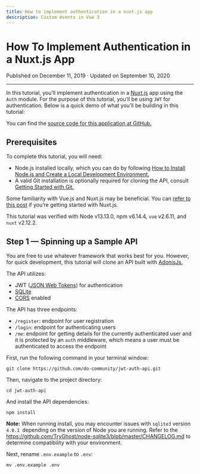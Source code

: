```yaml
---
title: How to implement authentication in a nuxt.js app
description: Custom events in Vue 3
---
```


# How To Implement Authentication in a Nuxt.js App

Published on December 11, 2019 · Updated on September 10, 2020

---

In this tutorial, you’ll implement authentication in a [Nuxt.js](https://nuxtjs.org) app using the `Auth` module. For the purpose of this tutorial, you’ll be using `JWT` for authentication. Below is a quick demo of what you’ll be building in this tutorial:

You can find the [source code for this application at GitHub.](https://github.com/do-community/nuxt-auth-app)

## Prerequisites

To complete this tutorial, you will need:

- Node.js installed locally, which you can do by following [How to Install Node.js and Create a Local Development Environment.](https://www.digitalocean.com/community/tutorial_series/how-to-install-node-js-and-create-a-local-development-environment)
- A valid Git installation is optionally required for cloning the API, consult [Getting Started with Git.](https://www.digitalocean.com/community/tutorials/how-to-contribute-to-open-source-getting-started-with-git)

Some familiarity with Vue.js and Nuxt.js may be beneficial. You can [refer to this post](https://www.digitalocean.com/community/tutorials/vuejs-server-side-rendering-with-nuxtjs) if you’re getting started with Nuxt.js.

This tutorial was verified with Node v13.13.0, npm v6.14.4, `vue` v2.6.11, and `nuxt` v2.12.2.

## Step 1 — Spinning up a Sample API

You are free to use whatever framework that works best for you. However, for quick development, this tutorial will clone an API built with [AdonisJs.](https://adonisjs.com)

The API utilizes:

- JWT ([JSON Web Tokens](https://en.wikipedia.org/wiki/JSON_Web_Token)) for authentication
- [SQLite](https://en.wikipedia.org/wiki/SQLite)
- [CORS](https://en.wikipedia.org/wiki/Cross-origin_resource_sharing) enabled

The API has three endpoints:

- `/register`: endpoint for user registration
- `/login`: endpoint for authenticating users
- `/me`: endpoint for getting details for the currently authenticated user and it is protected by an `auth` middleware, which means a user must be authenticated to access the endpoint

First, run the following command in your terminal window:

```pug
git clone https://github.com/do-community/jwt-auth-api.git
```

Then, navigate to the project directory:

```pug
cd jwt-auth-api
```

And install the API dependencies:

```pug
npm install
```

<Alert>
  <strong>Note:</strong> When running install, you may encounter issues with <code>sqlite3</code> version <code>4.0.1 </code>depending on the version of Node you are running. Refer to the <a href="https://github.com/TryGhost/node-sqlite3/blob/master/CHANGELOG.md" target="_blank">https://github.com/TryGhost/node-sqlite3/blob/master/CHANGELOG.md</a> to determine compatibility with your environment.
</Alert>

Next, rename `.env.example` to `.env`:

```pug
mv .env.example .env
```
